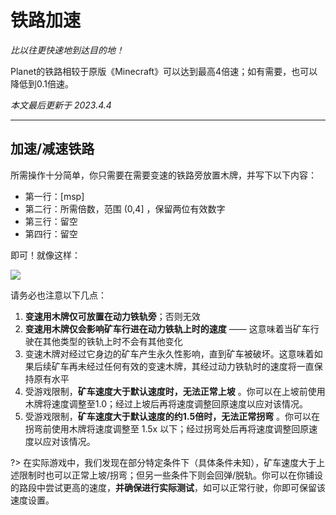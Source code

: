 # 铁路加速

*比以往更快速地到达目的地！*

Planet的铁路相较于原版《Minecraft》可以达到最高4倍速；如有需要，也可以降低到0.1倍速。

*本文最后更新于 2023.4.4*

----------

## 加速/减速铁路

所需操作十分简单，你只需要在需要变速的铁路旁放置木牌，并写下以下内容：

- 第一行：[msp]
- 第二行：所需倍数，范围 (0,4] ，保留两位有效数字
- 第三行：留空
- 第四行：留空

即可！就像这样：

![](https://usolia.net/img/docs/pl01/speedmine.png)

请务必也注意以下几点：

 1. **变速用木牌仅可放置在动力铁轨旁**；否则无效
 2. **变速用木牌仅会影响矿车行进在动力铁轨上时的速度** —— 这意味着当矿车行驶在其他类型的铁轨上时不会有其他变化
 3. 变速木牌对经过它身边的矿车产生永久性影响，直到矿车被破坏。这意味着如果后续矿车再未经过任何有效的变速木牌，其经过动力铁轨时的速度将一直保持原有水平
 4. 受游戏限制，**矿车速度大于默认速度时，无法正常上坡** 。你可以在上坡前使用木牌将速度调整至1.0；经过上坡后再将速度调整回原速度以应对该情况。
 5. 受游戏限制，**矿车速度大于默认速度的约1.5倍时，无法正常拐弯** 。你可以在拐弯前使用木牌将速度调整至 1.5x 以下；经过拐弯处后再将速度调整回原速度以应对该情况。
 
 ?> 在实际游戏中，我们发现在部分特定条件下（具体条件未知），矿车速度大于上述限制时也可以正常上坡/拐弯；但另一些条件下则会回弹/脱轨。你可以在你铺设的路段中尝试更高的速度，**并确保进行实际测试**，如可以正常行驶，你即可保留该速度设置。
